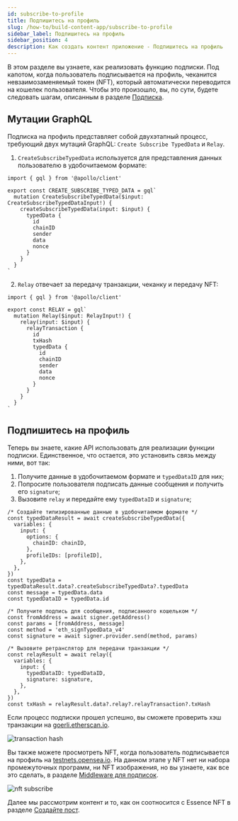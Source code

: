 ```yaml
---
id: subscribe-to-profile
title: Подпишитесь на профиль
slug: /how-to/build-content-app/subscribe-to-profile
sidebar_label: Подпишитесь на профиль
sidebar_position: 4
description: Как создать контент приложение - Подпишитесь на профиль
---
```


В этом разделе вы узнаете, как реализовать функцию подписки. Под капотом, когда пользователь подписывается на профиль, чеканится невзаимозаменяемый токен (NFT), который автоматически переводится на кошелек пользователя.
Чтобы это произошло, вы, по сути, будете следовать шагам, описанным в разделе [Подписка](/guides/mutation/subscribe).

## Мутации GraphQL

Подписка на профиль представляет собой двухэтапный процесс, требующий двух мутаций GraphQL: `Create Subscribe TypedData` и `Relay`.

1. `CreateSubscribeTypedData` используется для представления данных пользователю в удобочитаемом формате:

```tsx title="graphql/CreateSubscribeTypedData.ts"
import { gql } from '@apollo/client'

export const CREATE_SUBSCRIBE_TYPED_DATA = gql`
  mutation CreateSubscribeTypedData($input: CreateSubscribeTypedDataInput!) {
    createSubscribeTypedData(input: $input) {
      typedData {
        id
        chainID
        sender
        data
        nonce
      }
    }
  }
`
```

2. `Relay` отвечает за передачу транзакции, чеканку и передачу NFT:

```tsx title="graphql/Relay.ts"
import { gql } from '@apollo/client'

export const RELAY = gql`
  mutation Relay($input: RelayInput!) {
    relay(input: $input) {
      relayTransaction {
        id
        txHash
        typedData {
          id
          chainID
          sender
          data
          nonce
        }
      }
    }
  }
`
```

## Подпишитесь на профиль

Теперь вы знаете, какие API использовать для реализации функции подписки. Единственное, что остается, это установить связь между ними, вот так:

1. Получите данные в удобочитаемом формате и `typedDataID` для них;
2. Попросите пользователя подписать данные сообщения и получить его `signature`;
3. Вызовите `relay` и передайте ему `typedDataID` и `signature`;

```tsx title="components/SubscribeBtn.tsx"
/* Создайте типизированные данные в удобочитаемом формате */
const typedDataResult = await createSubscribeTypedData({
  variables: {
    input: {
      options: {
        chainID: chainID,
      },
      profileIDs: [profileID],
    },
  },
})
const typedData = typedDataResult.data?.createSubscribeTypedData?.typedData
const message = typedData.data
const typedDataID = typedData.id

/* Получите подпись для сообщения, подписанного кошельком */
const fromAddress = await signer.getAddress()
const params = [fromAddress, message]
const method = 'eth_signTypedData_v4'
const signature = await signer.provider.send(method, params)

/* Вызовите ретранслятор для передачи транзакции */
const relayResult = await relay({
  variables: {
    input: {
      typedDataID: typedDataID,
      signature: signature,
    },
  },
})
const txHash = relayResult.data?.relay?.relayTransaction?.txHash
```

Если процесс подписки прошел успешно, вы сможете проверить хэш транзакции на [goerli.etherscan.io](https://goerli.etherscan.io/).

![transaction hash](/img/v2/build-content-app-subscribe-to-profile-tx.png)

Вы также можете просмотреть NFT, когда пользователь подписывается на профиль на [testnets.opensea.io](https://testnets.opensea.io). На данном этапе у NFT нет ни набора промежуточных программ, ни NFT изображения, но вы узнаете, как все это сделать, в разделе [Middleware для подписок](/how-to/build-content-app/middleware-for-post).

![nft subscribe](/img/v2/build-content-app-subscribe-to-profile-nft.png)

Далее мы рассмотрим контент и то, как он соотносится с Essence NFT в разделе [Создайте пост](/how-to/build-content-app/create-a-post).
